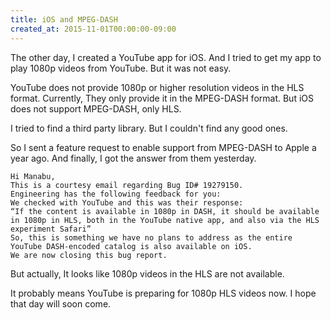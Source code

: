 ```yaml
---
title: iOS and MPEG-DASH
created_at: 2015-11-01T00:00:00-09:00
---
```


The other day, I created a YouTube app for iOS.
And I tried to get my app to play 1080p videos from YouTube.
But it was not easy.

YouTube does not provide 1080p or higher resolution videos in the HLS format.
Currently, They only provide it in the MPEG-DASH format.
But iOS does not support MPEG-DASH, only HLS.

I tried to find a third party library. But I couldn't find any good ones.

So I sent a feature request to enable support from MPEG-DASH to Apple a year ago.
And finally, I got the answer from them yesterday.

```none
Hi Manabu,
This is a courtesy email regarding Bug ID# 19279150.
Engineering has the following feedback for you:
We checked with YouTube and this was their response:
“If the content is available in 1080p in DASH, it should be available in 1080p in HLS, both in the YouTube native app, and also via the HLS experiment Safari”
So, this is something we have no plans to address as the entire YouTube DASH-encoded catalog is also available on iOS.
We are now closing this bug report.
```

But actually, It looks like 1080p videos in the HLS are not available.

It probably means YouTube is preparing for 1080p HLS videos now.
I hope that day will soon come.
